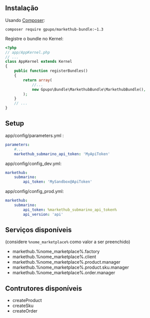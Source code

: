 
## Instalação

Usando [Composer](http://getcomposer.com):

    composer require gpupo/markethub-bundle:~1.3

Registre o bundle no Kernel:

```php
<?php
// app/AppKernel.php
// ...
class AppKernel extends Kernel
{
    public function registerBundles()
    {
        return array(
            //...
            new Gpupo\Bundle\MarkethubBundle\MarkethubBundle(),
        );
    }
    // ...
}
```

## Setup

app/config/parameters.yml :

```yaml
parameters:
    #...
    markethub_submarino_api_token: 'MyApiToken'
```

app/config/config_dev.yml:

```yaml
markethub:
    submarino:
        api_token: 'MySandbox@ApiToken'
```

app/config/config_prod.yml:

```yaml
markethub:
    submarino:
        api_token: %markethub_submarino_api_token%
        api_version: 'api'
```

## Serviços disponíveis

(considere ``%nome_marketplace%`` como valor a ser preenchido)

- markethub.%nome_marketplace%.factory
- markethub.%nome_marketplace%.client
- markethub.%nome_marketplace%.product.manager
- markethub.%nome_marketplace%.product.sku.manager
- markethub.%nome_marketplace%.order.manager

## Contrutores disponíveis

- createProduct
- createSku
- createOrder
